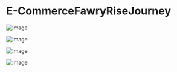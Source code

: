 # E-CommerceFawryRiseJourney
![image](https://github.com/user-attachments/assets/a7e8a02d-4e39-4e5a-9163-44ff0a2f76a1)

![image](https://github.com/user-attachments/assets/9bfeac2d-8ffa-420a-af47-3adb9637df2b)

![image](https://github.com/user-attachments/assets/b27b6097-6cce-4953-8dd4-0dba0ee479d7)

![image](https://github.com/user-attachments/assets/2e8ce78c-712a-4267-8683-06a3c6b99a1e)
